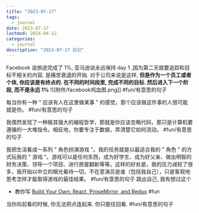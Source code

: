 ```yaml
---
title: "2023-07-17"
tags:
  - journal
date: 2023-07-17
lastmod: 2024-04-12
categories:
  - journal
description: "2023-07-17 日记"
---
```


Facebook 说旅途完成了 1%, 亚马逊说永远保持 day 1 ,因为第二天就要追踪和目标不相关的内容, 是痛苦衰退的开始. 对于公司来说是这样, **但是作为一个员工或者个体, 你应该是有终点的. 在不同的时间段里, 完成不同的目标. 然后进入下一个阶段, 而不是永远 1%** ![[附件/facebook鸡血图.png]] #fun/有意思的句子

每当你有一种 " 应该有人在这里做某事 " 的感觉，那个应该做这件事的人很可能就是你。 #fun/有意思的句子

我偶然发现了一种极其强大的编程哲学，那就是你应该忽略代码，那只是计算机要遵循的一大堆指令。相反地，你要专注于数据，弄清楚它如何流动。 #fun/有意思的句子

我把生活看成一系列 " 角色扮演游戏 "。我的任务就是以最适合我的 " 角色 " 的方式玩我的 " 游戏 "。游戏可以是任何东西，成为好学生、成为好父亲、做出明智的财务决策、领导一个项目、进行房屋翻新等等。这样的好处是，我的压力减轻了很多，我开始以中立的眼光看待一切，不在意演员是谁（包括我自己），只是客观地思考怎样才能取得游戏的最佳结果。 #fun/有意思的句子 跳出自己, 我有想过这个

- 教你写 [Build Your Own: React, ProseMirror, and Redux](https://nytimes.github.io/oak-byo-react-prosemirror-redux/) #fun

当你向前看的时候, 你无法把点连起来. 你只能往回看. #fun/有意思的句子
